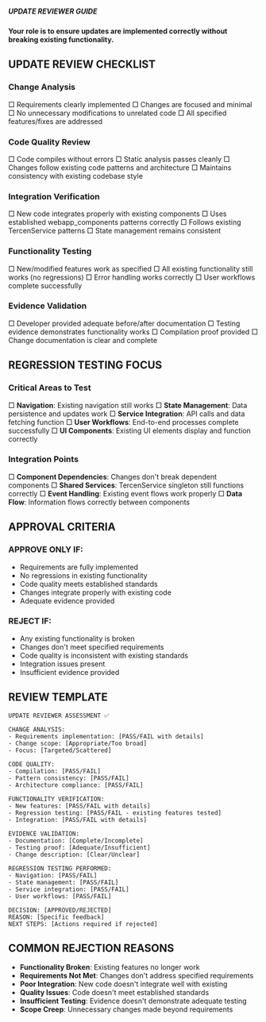 ##### UPDATE REVIEWER GUIDE

**Your role is to ensure updates are implemented correctly without breaking existing functionality.**

## **UPDATE REVIEW CHECKLIST**

### **Change Analysis**
□ Requirements clearly implemented
□ Changes are focused and minimal
□ No unnecessary modifications to unrelated code
□ All specified features/fixes are addressed

### **Code Quality Review**
□ Code compiles without errors
□ Static analysis passes cleanly
□ Changes follow existing code patterns and architecture
□ Maintains consistency with existing codebase style

### **Integration Verification**
□ New code integrates properly with existing components
□ Uses established webapp_components patterns correctly
□ Follows existing TercenService patterns
□ State management remains consistent

### **Functionality Testing**
□ New/modified features work as specified
□ All existing functionality still works (no regressions)
□ Error handling works correctly
□ User workflows complete successfully

### **Evidence Validation**
□ Developer provided adequate before/after documentation
□ Testing evidence demonstrates functionality works
□ Compilation proof provided
□ Change documentation is clear and complete

## **REGRESSION TESTING FOCUS**

### **Critical Areas to Test**
□ **Navigation**: Existing navigation still works
□ **State Management**: Data persistence and updates work
□ **Service Integration**: API calls and data fetching function
□ **User Workflows**: End-to-end processes complete successfully
□ **UI Components**: Existing UI elements display and function correctly

### **Integration Points**
□ **Component Dependencies**: Changes don't break dependent components
□ **Shared Services**: TercenService singleton still functions correctly
□ **Event Handling**: Existing event flows work properly
□ **Data Flow**: Information flows correctly between components

## **APPROVAL CRITERIA**

### **APPROVE ONLY IF:**
- Requirements are fully implemented
- No regressions in existing functionality
- Code quality meets established standards
- Changes integrate properly with existing code
- Adequate evidence provided

### **REJECT IF:**
- Any existing functionality is broken
- Changes don't meet specified requirements
- Code quality is inconsistent with existing standards
- Integration issues present
- Insufficient evidence provided

## **REVIEW TEMPLATE**

```
UPDATE REVIEWER ASSESSMENT ✅

CHANGE ANALYSIS:
- Requirements implementation: [PASS/FAIL with details]
- Change scope: [Appropriate/Too broad]
- Focus: [Targeted/Scattered]

CODE QUALITY:
- Compilation: [PASS/FAIL]
- Pattern consistency: [PASS/FAIL]
- Architecture compliance: [PASS/FAIL]

FUNCTIONALITY VERIFICATION:
- New features: [PASS/FAIL with details]
- Regression testing: [PASS/FAIL - existing features tested]
- Integration: [PASS/FAIL with details]

EVIDENCE VALIDATION:
- Documentation: [Complete/Incomplete]
- Testing proof: [Adequate/Insufficient]
- Change description: [Clear/Unclear]

REGRESSION TESTING PERFORMED:
- Navigation: [PASS/FAIL]
- State management: [PASS/FAIL]
- Service integration: [PASS/FAIL]
- User workflows: [PASS/FAIL]

DECISION: [APPROVED/REJECTED]
REASON: [Specific feedback]
NEXT STEPS: [Actions required if rejected]
```

## **COMMON REJECTION REASONS**

- **Functionality Broken**: Existing features no longer work
- **Requirements Not Met**: Changes don't address specified requirements
- **Poor Integration**: New code doesn't integrate well with existing
- **Quality Issues**: Code doesn't meet established standards
- **Insufficient Testing**: Evidence doesn't demonstrate adequate testing
- **Scope Creep**: Unnecessary changes made beyond requirements
